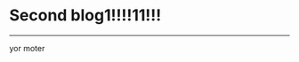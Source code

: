 <!--META
timestamp: 1674757998
name: sus blogpost
-->
# Second blog1!!!!11!!!

--- 

<!--START content-->
yor moter
